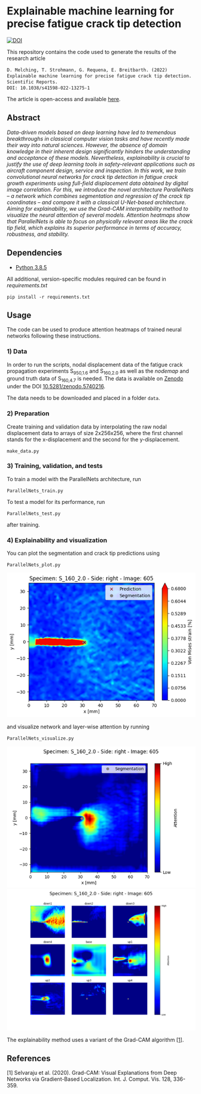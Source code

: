 # Explainable machine learning for precise fatigue crack tip detection
[![DOI](https://zenodo.org/badge/499013011.svg)](https://zenodo.org/badge/latestdoi/499013011)

This repository contains the code used to generate the results of the research article
```
D. Melching, T. Strohmann, G. Requena, E. Breitbarth. (2022)
Explainable machine learning for precise fatigue crack tip detection. 
Scientific Reports.
DOI: 10.1038/s41598-022-13275-1
```
The article is open-access and available [here](https://doi.org/10.1038/s41598-022-13275-1).

## Abstract
*Data-driven models based on deep learning have led to tremendous breakthroughs in classical computer vision tasks and have recently made their way into natural sciences. However, the absence of domain knowledge in their inherent design significantly hinders the understanding and acceptance of these models. Nevertheless, explainability is crucial to justify the use of deep learning tools in safety-relevant applications such as aircraft component design, service and inspection. In this work, we train convolutional neural networks for crack tip detection in fatigue crack growth experiments using full-field displacement data obtained by digital image correlation. For this, we introduce the novel architecture ParallelNets – a network which combines segmentation and regression of the crack tip coordinates – and compare it with a classical U-Net-based architecture. Aiming for explainability, we use the Grad-CAM interpretability method to visualize the neural attention of several models. Attention heatmaps show that ParallelNets is able to focus on physically relevant areas like the crack tip field, which explains its superior performance in terms of accuracy, robustness, and stability.*

## Dependencies
*  [Python 3.8.5](https://www.python.org/downloads/release/python-385/)

All additional, version-specific modules required can be found in *requirements.txt*
```shell
pip install -r requirements.txt
```

## Usage

The code can be used to produce attention heatmaps of trained neural networks 
following these instructions.

### 1) Data
In order to run the scripts, nodal displacement data of the fatigue crack propagation experiments
S<sub>950,1.6</sub> and S<sub>160,2.0</sub> as well as the *nodemap* and ground truth data
of S<sub>160,4.7</sub> is needed. 
The data is available on [Zenodo](https://zenodo.org) 
under the DOI [10.5281/zenodo.5740216](https://zenodo.org/record/5740216). 

The data needs to be downloaded and placed in a folder `data`.

### 2) Preparation
Create training and validation data by interpolating the raw nodal displacement data to arrays of size 2x256x256, 
where the first channel stands for the x-displacement and the second for the y-displacement.
```shell
make_data.py
```

### 3) Training, validation, and tests
To train a model with the ParallelNets architecture, run
```shell
ParallelNets_train.py
```
To test a model for its performance, run
```shell
ParallelNets_test.py
```
after training.

### 4) Explainability and visualization
You can plot the segmentation and crack tip predictions using
```shell
ParallelNets_plot.py
```
![Prediction plot](assets/prediction.png)

and visualize network and layer-wise attention by running
```shell
ParallelNets_visualize.py
```
![Network attention plot](assets/network_attention.png)
![Layer-wise attention plot](assets/layer_attention.png)

The explainability method uses a variant of the Grad-CAM algorithm [[1]](#1).

## References
<a id="1">[1]</a> 
Selvaraju et al. (2020).
Grad-CAM: Visual Explanations from Deep Networks via Gradient-Based Localization. Int. J. Comput. Vis. 128, 336-359.
